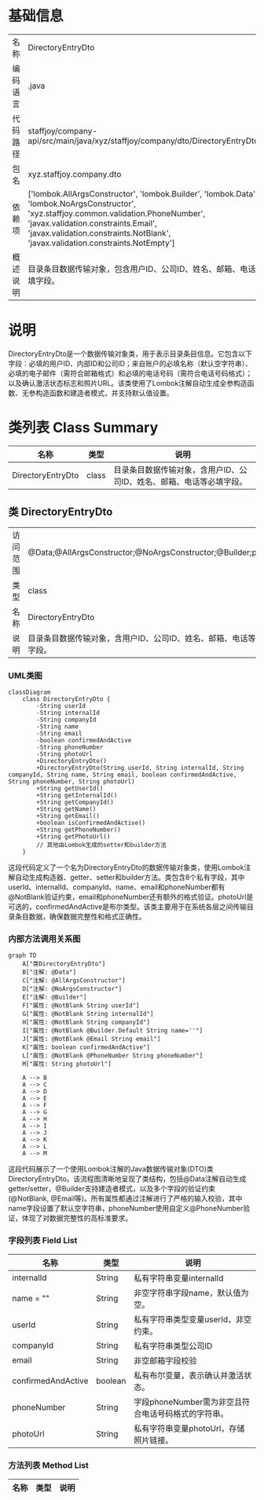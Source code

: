 # 基础信息

|      |      |
|------|------|
| 名称 | DirectoryEntryDto |
| 编码语言 | .java |
| 代码路径 | staffjoy/company-api/src/main/java/xyz/staffjoy/company/dto/DirectoryEntryDto.java |
| 包名 | xyz.staffjoy.company.dto |
| 依赖项 | ['lombok.AllArgsConstructor', 'lombok.Builder', 'lombok.Data', 'lombok.NoArgsConstructor', 'xyz.staffjoy.common.validation.PhoneNumber', 'javax.validation.constraints.Email', 'javax.validation.constraints.NotBlank', 'javax.validation.constraints.NotEmpty'] |
| 概述说明 | 目录条目数据传输对象，包含用户ID、公司ID、姓名、邮箱、电话等必填字段。 |

# 说明

DirectoryEntryDto是一个数据传输对象类，用于表示目录条目信息。它包含以下字段：必填的用户ID、内部ID和公司ID；来自账户的必填名称（默认空字符串）、必填的电子邮件（需符合邮箱格式）和必填的电话号码（需符合电话号码格式）；以及确认激活状态标志和照片URL。该类使用了Lombok注解自动生成全参构造函数、无参构造函数和建造者模式，并支持默认值设置。

# 类列表 Class Summary

| 名称   | 类型  | 说明 |
|-------|------|-------------|
| DirectoryEntryDto | class | 目录条目数据传输对象，含用户ID、公司ID、姓名、邮箱、电话等必填字段。 |



## 类 DirectoryEntryDto

|      |      |
|------|------|
| 访问范围 | @Data;@AllArgsConstructor;@NoArgsConstructor;@Builder;public |
| 类型 | class |
| 名称 | DirectoryEntryDto |
| 说明 | 目录条目数据传输对象，含用户ID、公司ID、姓名、邮箱、电话等必填字段。 |


### UML类图

```mermaid
classDiagram
    class DirectoryEntryDto {
        -String userId
        -String internalId
        -String companyId
        -String name
        -String email
        -boolean confirmedAndActive
        -String phoneNumber
        -String photoUrl
        +DirectoryEntryDto()
        +DirectoryEntryDto(String userId, String internalId, String companyId, String name, String email, boolean confirmedAndActive, String phoneNumber, String photoUrl)
        +String getUserId()
        +String getInternalId()
        +String getCompanyId()
        +String getName()
        +String getEmail()
        +boolean isConfirmedAndActive()
        +String getPhoneNumber()
        +String getPhotoUrl()
        // 其他由Lombok生成的setter和builder方法
    }
```

这段代码定义了一个名为DirectoryEntryDto的数据传输对象类，使用Lombok注解自动生成构造器、getter、setter和builder方法。类包含8个私有字段，其中userId、internalId、companyId、name、email和phoneNumber都有@NotBlank验证约束，email和phoneNumber还有额外的格式验证。photoUrl是可选的，confirmedAndActive是布尔类型。该类主要用于在系统各层之间传输目录条目数据，确保数据完整性和格式正确性。


### 内部方法调用关系图

```mermaid
graph TD
    A["类DirectoryEntryDto"]
    B["注解: @Data"]
    C["注解: @AllArgsConstructor"]
    D["注解: @NoArgsConstructor"]
    E["注解: @Builder"]
    F["属性: @NotBlank String userId"]
    G["属性: @NotBlank String internalId"]
    H["属性: @NotBlank String companyId"]
    I["属性: @NotBlank @Builder.Default String name=''"]
    J["属性: @NotBlank @Email String email"]
    K["属性: boolean confirmedAndActive"]
    L["属性: @NotBlank @PhoneNumber String phoneNumber"]
    M["属性: String photoUrl"]

    A --> B
    A --> C
    A --> D
    A --> E
    A --> F
    A --> G
    A --> H
    A --> I
    A --> J
    A --> K
    A --> L
    A --> M
```

这段代码展示了一个使用Lombok注解的Java数据传输对象(DTO)类DirectoryEntryDto。该流程图清晰地呈现了类结构，包括@Data注解自动生成getter/setter，@Builder支持建造者模式，以及多个字段的验证约束(@NotBlank, @Email等)。所有属性都通过注解进行了严格的输入校验，其中name字段设置了默认空字符串，phoneNumber使用自定义@PhoneNumber验证，体现了对数据完整性的高标准要求。

### 字段列表 Field List

| 名称  | 类型  | 说明 |
|-------|-------|------|
| internalId | String | 私有字符串变量internalId |
| name = "" | String | 非空字符串字段name，默认值为空。 |
| userId | String | 私有字符串类型变量userId，非空约束。 |
| companyId | String | 私有字符串类型公司ID |
| email | String | 非空邮箱字段校验 |
| confirmedAndActive | boolean | 私有布尔变量，表示确认并激活状态。 |
| phoneNumber | String | 字段phoneNumber需为非空且符合电话号码格式的字符串。 |
| photoUrl | String | 私有字符串变量photoUrl，存储照片链接。 |

### 方法列表 Method List

| 名称  | 类型  | 说明 |
|-------|-------|------|




